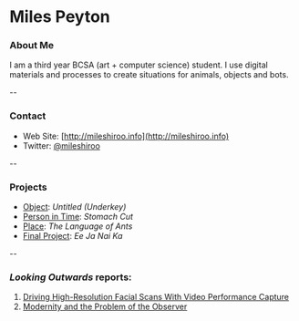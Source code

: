 # Miles Peyton

### About Me

I am a third year BCSA (art + computer science) student. I use digital materials and processes to create situations for animals, objects and bots. 

--
### Contact

* Web Site: [http://mileshiroo.info](http://mileshiroo.info)
* Twitter: [@mileshiroo](http://twitter.com/mileshiroo)

-- 
### Projects

* [Object](project1.md): *Untitled (Underkey)*
* [Person in Time](project2.md): *Stomach Cut*
* [Place](project3.md): *The Language of Ants*
* [Final Project](project4.md): *Ee Ja Nai Ka*

--
### *Looking Outwards* reports: 

1. [Driving High-Resolution Facial Scans With Video Performance Capture](https://github.com/golanlevin/ExperimentalCapture/blob/master/students/miles/looking-outwards-01.md)
1. [Modernity and the Problem of the Observer](looking-outwards-02.md) 

